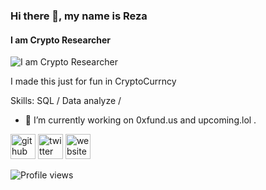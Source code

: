 ### Hi there 👋, my name is Reza
#### I am Crypto Researcher
![I am Crypto Researcher](https://github.com/0xfunda/0xfunda/blob/main/photo_2022-11-15_20-33-37.jpg)

I made this just for fun in CryptoCurrncy  

Skills: SQL / Data analyze / 

- 🔭 I’m currently working on 0xfund.us and upcoming.lol . 


[<img src='https://cdn.jsdelivr.net/npm/simple-icons@3.0.1/icons/github.svg' alt='github' height='40'>](https://github.com/0xfunda)  [<img src='https://cdn.jsdelivr.net/npm/simple-icons@3.0.1/icons/twitter.svg' alt='twitter' height='40'>](https://twitter.com/0xfunda)  [<img src='https://cdn.jsdelivr.net/npm/simple-icons@3.0.1/icons/icloud.svg' alt='website' height='40'>](0xfund.us)  

![Profile views](https://gpvc.arturio.dev/0xfunda)  
